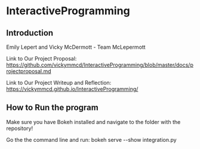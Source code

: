 # InteractiveProgramming

## Introduction
Emily Lepert and Vicky McDermott - Team McLepermott

Link to Our Project Proposal: https://github.com/vickymmcd/InteractiveProgramming/blob/master/docs/projectproposal.md

Link to Our Project Writeup and Reflection: https://vickymmcd.github.io/InteractiveProgramming/

## How to Run the program
Make sure you have Bokeh installed and navigate to the folder with the repository!

Go the the command line and run:  bokeh serve --show integration.py






